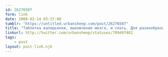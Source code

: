 ```yaml
---
id: 26276507
form: link
date: 2008-02-14 03:37:00
tumblr: "https://untitled.urbansheep.com/post/26276507"
title: "Таблетка валерьянки, выключение мозга, и спать. Для разнообразия."
linkurl: http://twitter.com/urbansheep/statuses/709497482
tags:
    - post
layout: post-link.njk
---
```


